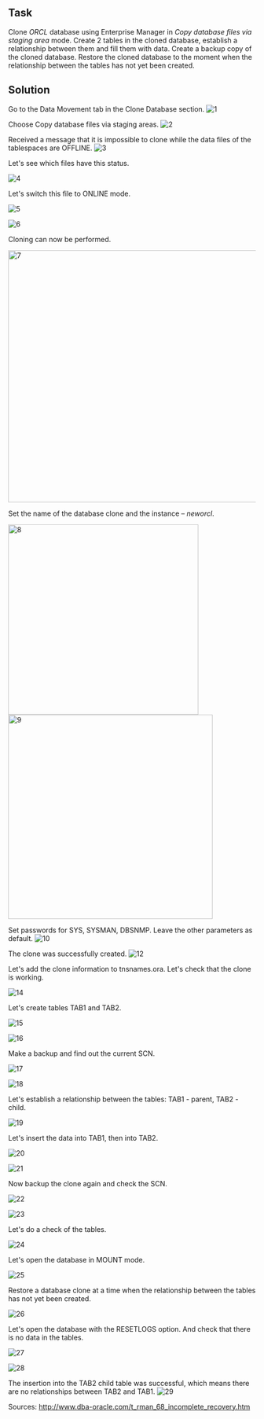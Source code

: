 ## Task
Clone *ORCL* database using Enterprise Manager in *Copy database files via staging area* mode.
Create 2 tables in the cloned database, establish a relationship between them and fill them with data.
Create a backup copy of the cloned database.
Restore the cloned database to the moment when the relationship between the tables has not yet been created.

## Solution
Go to the Data Movement tab in the Clone Database section.
![1](https://user-images.githubusercontent.com/61746700/159166975-6ce92578-9c7a-41a7-bdf9-ef238a072210.png)

Choose Copy database files via staging areas.
![2](https://user-images.githubusercontent.com/61746700/159166983-ef56fff3-aca5-432b-9b76-75e389de263e.png)

Received a message that it is impossible to clone while the data files of the tablespaces are OFFLINE.
![3](https://user-images.githubusercontent.com/61746700/159167009-92914676-76b6-4e95-9461-b5eff8f17ff0.png)

Let's see which files have this status.

![4](https://user-images.githubusercontent.com/61746700/159167128-411475f4-75b6-44ba-b9a2-324a86a4210d.png)

Let's switch this file to ONLINE mode.

![5](https://user-images.githubusercontent.com/61746700/159167130-d1c05746-93e2-41f0-a49d-5bcb4c90a570.png)

![6](https://user-images.githubusercontent.com/61746700/159167137-f061c000-f331-44b9-b636-31f15ead6daa.png)

Cloning can now be performed.

<img width="513" alt="7" src="https://user-images.githubusercontent.com/61746700/159168068-20931dbd-313d-4152-931d-66a429719499.png">

Set the name of the database clone and the instance – *neworcl*.

<img width="387" alt="8" src="https://user-images.githubusercontent.com/61746700/159168129-4c94f8ba-c3f6-4920-8eb5-64aa9b699724.png">

<img width="416" alt="9" src="https://user-images.githubusercontent.com/61746700/159168192-9adda738-2ef9-423e-af5e-2635fd3d67b7.png">

Set passwords for SYS, SYSMAN, DBSNMP. Leave the other parameters as default.
![10](https://user-images.githubusercontent.com/61746700/159167304-ab50a50f-10ee-4699-b823-ffb8150f9cde.png)

The clone was successfully created.
![12](https://user-images.githubusercontent.com/61746700/159167343-88248b07-9e7c-42ed-8e1e-45dfa1c51561.png)

Let's add the clone information to tnsnames.ora.
Let's check that the clone is working.

![14](https://user-images.githubusercontent.com/61746700/159167428-b1ae7ff8-0485-46fb-8a2a-a3532b006708.png)

Let's create tables TAB1 and TAB2.

![15](https://user-images.githubusercontent.com/61746700/159167467-050ba184-9410-4d3c-8b4e-a6dedc93bfc7.png)

![16](https://user-images.githubusercontent.com/61746700/159167468-23e6acc8-0691-4d67-90cf-72355da66f79.png)

Make a backup and find out the current SCN.

![17](https://user-images.githubusercontent.com/61746700/159167480-af7160c7-49ef-466d-a0af-75efb4381462.png)

![18](https://user-images.githubusercontent.com/61746700/159167481-fe68dc09-0d6b-4365-8169-df8660933bfa.png)

Let's establish a relationship between the tables: TAB1 - parent, TAB2 - child.

![19](https://user-images.githubusercontent.com/61746700/159167591-6af9bcb9-70c0-4343-8672-ae44dd01bca6.png)

Let's insert the data into TAB1, then into TAB2.

![20](https://user-images.githubusercontent.com/61746700/159167608-efd1718a-5c5c-4b46-9f58-54534b6f138d.png)

![21](https://user-images.githubusercontent.com/61746700/159167611-a2ed8d96-bcee-438d-94a7-c302ff0128ab.png)

Now backup the clone again and check the SCN.

![22](https://user-images.githubusercontent.com/61746700/159167644-e996206c-cf18-47ad-840b-88a9d639fd19.png)

![23](https://user-images.githubusercontent.com/61746700/159167646-8226d0ca-d041-42dc-8f95-83ef69f64ba8.png)

Let's do a check of the tables.

![24](https://user-images.githubusercontent.com/61746700/159167689-03c11d22-face-4e5f-9b7e-44ad090070dd.png)

Let's open the database in MOUNT mode.

![25](https://user-images.githubusercontent.com/61746700/159167710-6ce243f8-127c-4229-84da-61c96ff9ccb7.png)

Restore a database clone at a time when the relationship between the tables has not yet been created.

![26](https://user-images.githubusercontent.com/61746700/159167733-1202b743-d414-43a5-a944-b9c42c8d46af.png)

Let's open the database with the RESETLOGS option. And check that there is no data in the tables.

![27](https://user-images.githubusercontent.com/61746700/159167797-ff923a7a-67a4-4cee-9ee4-1a77bcef4723.png)

![28](https://user-images.githubusercontent.com/61746700/159167810-f4d3c41b-9539-4776-9e7d-d8547d5a23fd.png)

The insertion into the TAB2 child table was successful, which means there are no relationships between TAB2 and TAB1.
![29](https://user-images.githubusercontent.com/61746700/159167812-c972c712-fd56-4a91-b5f0-c60372f4f022.png)

Sources:
http://www.dba-oracle.com/t_rman_68_incomplete_recovery.htm
